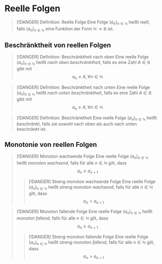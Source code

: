 # Reelle Folgen

> [!DANGER] Definition: Reelle Folge
> Eine Folge $(a_n)_{n\in\mathbb{N}}$ heißt reell, falls $(a_n)_{n\in\mathbb{N}}$ eine Funktion der Form $\mathbb{N} \to \mathbb{R}$ ist.

## Beschränktheit von reellen Folgen
> [!DANGER] Definition: Beschränktheit nach oben
> Eine reelle Folge $(a_n)_{n\in\mathbb{N}}$ heißt *nach oben beschränktheit*, falls es eine Zahl $A \in \mathbb{R}$ gibt mit
> $$a_n \le A, \forall n \in \mathbb{N}$$

> [!DANGER] Definition: Beschränktheit nach unten
> Eine reelle Folge $(a_n)_{n\in\mathbb{N}}$ heißt *nach unten beschränktheit*, falls es eine Zahl $A \in \mathbb{R}$ gibt mit
> $$a_n \ge A, \forall n \in \mathbb{N}$$

> [!DANGER] Definition: Beschränktheit
> Eine reelle Folge $(a_n)_{n\in\mathbb{N}}$ heißt *beschränkt*, falls sie sowohl nach oben als auch nach unten beschränkt ist.

## Monotonie von reellen Folgen
> [!DANGER] Monoton wachsende Folge
> Eine reelle Folge $(a_n)_{n\in\mathbb{N}}$ heißt *monoton wachsend*, falls für alle $n\in \mathbb{N}$ gilt, dass
> $$a_n \le a_{n+1}$$
> > [!DANGER] Streng monoton wachsende Folge
> > Eine reelle Folge $(a_n)_{n\in\mathbb{N}}$ heißt *streng monoton wachsend*, falls für alle $n\in \mathbb{N}$ gilt, dass
> > $$a_n \lt a_{n+1}$$

> [!DANGER] Monoton fallende Folge
> Eine reelle Folge $(a_n)_{n\in\mathbb{N}}$ heißt *monoton fallend*, falls für alle $n\in \mathbb{N}$ gilt, dass
> $$a_n \ge a_{n+1}$$
> > [!DANGER] Streng monoton fallende Folge
> > Eine reelle Folge $(a_n)_{n\in\mathbb{N}}$ heißt *streng monoton fallend*, falls für alle $n\in \mathbb{N}$ gilt, dass
> > $$a_n \gt a_{n+1}$$